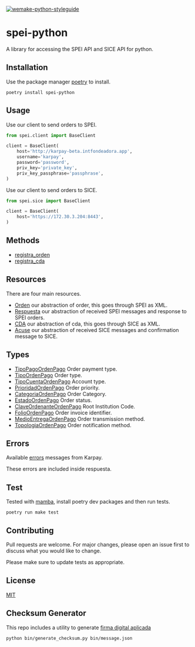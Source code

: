 [![wemake-python-styleguide](https://img.shields.io/badge/style-wemake-000000.svg)](https://github.com/wemake-services/wemake-python-styleguide)

spei-python
===========

A library for accessing the SPEI API and SICE API for python.


## Installation
Use the package manager [poetry](https://pypi.org/project/poetry/) to install.

    poetry install spei-python

## Usage
Use our client to send orders to SPEI.
```python
from spei.client import BaseClient

client = BaseClient(
    host='http://karpay-beta.intfondeadora.app',
    username='karpay',
    password='password',
    priv_key='private_key',
    priv_key_passphrase='passphrase',
)
```

Use our client to send orders to SICE.
```python
from spei.sice import BaseClient

client = BaseClient(
    host='https://172.30.3.204:8443',
)
```

## Methods
- [registra_orden](/spei/client.py#58)
- [registra_cda](/spei/sice.py#25)

## Resources
There are four main resources.

- [Orden](spei/resources/orden.py) our abstraction of order, this goes through SPEI as XML.
- [Respuesta](spei/resources/respuesta.py) our abstraction of received SPEI messages and response to SPEI orders.
- [CDA](spei/resources/cda.py) our abstraction of cda, this goes through SICE as XML.
- [Acuse](spei/resources/acuse.py) our abstraction of received SICE messages and confirmation message to SICE.

## Types
- [TipoPagoOrdenPago](/spei/types.py#6) Order payment type.
- [TipoOrdenPago](/spei/types.py#33) Order type.
- [TipoCuentaOrdenPago](/spei/types.py#38) Account type.
- [PrioridadOrdenPago](/spei/types.py#58) Order priority.
- [CategoriaOrdenPago](/spei/types.py#63) Order Category.
- [EstadoOrdenPago](/spei/types.py#76) Order status.
- [ClaveOrdenanteOrdenPago](/spei/types.py#83) Root Institution Code.
- [FolioOrdenPago](/spei/types.py#87) Order invoice identifier.
- [MedioEntregaOrdenPago](/spei/types.py#91) Order transmission method.
- [TopologiaOrdenPago](/spei/types.py#107) Order notification method.

## Errors
Available [errors](/spei/errors.py) messages from Karpay.

These errors are included inside respuesta.

## Test
Tested with [mamba](https://mamba-framework.readthedocs.io/en/latest/), install poetry dev packages and then run tests.

    poetry run make test

## Contributing
Pull requests are welcome. For major changes, please open an issue first to discuss what you would like to change.

Please make sure to update tests as appropriate.

## License
[MIT](https://choosealicense.com/licenses/mit/)

## Checksum Generator
This repo includes a utility to generate [firma digital aplicada](https://www.notion.so/fondeadoraroot/Algoritmo-de-Firma-e-Karpay-SPEI-02e6c25b7c5943bea054ae37c9605bdc)

```sh
python bin/generate_checksum.py bin/message.json
```
